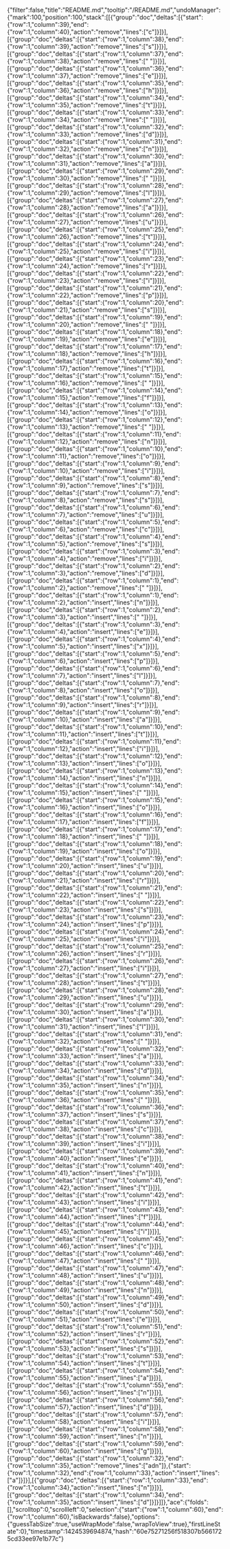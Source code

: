 {"filter":false,"title":"README.md","tooltip":"/README.md","undoManager":{"mark":100,"position":100,"stack":[[{"group":"doc","deltas":[{"start":{"row":1,"column":39},"end":{"row":1,"column":40},"action":"remove","lines":["c"]}]}],[{"group":"doc","deltas":[{"start":{"row":1,"column":38},"end":{"row":1,"column":39},"action":"remove","lines":["s"]}]}],[{"group":"doc","deltas":[{"start":{"row":1,"column":37},"end":{"row":1,"column":38},"action":"remove","lines":[" "]}]}],[{"group":"doc","deltas":[{"start":{"row":1,"column":36},"end":{"row":1,"column":37},"action":"remove","lines":["e"]}]}],[{"group":"doc","deltas":[{"start":{"row":1,"column":35},"end":{"row":1,"column":36},"action":"remove","lines":["h"]}]}],[{"group":"doc","deltas":[{"start":{"row":1,"column":34},"end":{"row":1,"column":35},"action":"remove","lines":["t"]}]}],[{"group":"doc","deltas":[{"start":{"row":1,"column":33},"end":{"row":1,"column":34},"action":"remove","lines":[" "]}]}],[{"group":"doc","deltas":[{"start":{"row":1,"column":32},"end":{"row":1,"column":33},"action":"remove","lines":["d"]}]}],[{"group":"doc","deltas":[{"start":{"row":1,"column":31},"end":{"row":1,"column":32},"action":"remove","lines":["n"]}]}],[{"group":"doc","deltas":[{"start":{"row":1,"column":30},"end":{"row":1,"column":31},"action":"remove","lines":["a"]}]}],[{"group":"doc","deltas":[{"start":{"row":1,"column":29},"end":{"row":1,"column":30},"action":"remove","lines":[" "]}]}],[{"group":"doc","deltas":[{"start":{"row":1,"column":28},"end":{"row":1,"column":29},"action":"remove","lines":["l"]}]}],[{"group":"doc","deltas":[{"start":{"row":1,"column":27},"end":{"row":1,"column":28},"action":"remove","lines":["a"]}]}],[{"group":"doc","deltas":[{"start":{"row":1,"column":26},"end":{"row":1,"column":27},"action":"remove","lines":["u"]}]}],[{"group":"doc","deltas":[{"start":{"row":1,"column":25},"end":{"row":1,"column":26},"action":"remove","lines":["t"]}]}],[{"group":"doc","deltas":[{"start":{"row":1,"column":24},"end":{"row":1,"column":25},"action":"remove","lines":["i"]}]}],[{"group":"doc","deltas":[{"start":{"row":1,"column":23},"end":{"row":1,"column":24},"action":"remove","lines":["r"]}]}],[{"group":"doc","deltas":[{"start":{"row":1,"column":22},"end":{"row":1,"column":23},"action":"remove","lines":["i"]}]}],[{"group":"doc","deltas":[{"start":{"row":1,"column":21},"end":{"row":1,"column":22},"action":"remove","lines":["p"]}]}],[{"group":"doc","deltas":[{"start":{"row":1,"column":20},"end":{"row":1,"column":21},"action":"remove","lines":["s"]}]}],[{"group":"doc","deltas":[{"start":{"row":1,"column":19},"end":{"row":1,"column":20},"action":"remove","lines":[" "]}]}],[{"group":"doc","deltas":[{"start":{"row":1,"column":18},"end":{"row":1,"column":19},"action":"remove","lines":["e"]}]}],[{"group":"doc","deltas":[{"start":{"row":1,"column":17},"end":{"row":1,"column":18},"action":"remove","lines":["h"]}]}],[{"group":"doc","deltas":[{"start":{"row":1,"column":16},"end":{"row":1,"column":17},"action":"remove","lines":["t"]}]}],[{"group":"doc","deltas":[{"start":{"row":1,"column":15},"end":{"row":1,"column":16},"action":"remove","lines":[" "]}]}],[{"group":"doc","deltas":[{"start":{"row":1,"column":14},"end":{"row":1,"column":15},"action":"remove","lines":["f"]}]}],[{"group":"doc","deltas":[{"start":{"row":1,"column":13},"end":{"row":1,"column":14},"action":"remove","lines":["o"]}]}],[{"group":"doc","deltas":[{"start":{"row":1,"column":12},"end":{"row":1,"column":13},"action":"remove","lines":[" "]}]}],[{"group":"doc","deltas":[{"start":{"row":1,"column":11},"end":{"row":1,"column":12},"action":"remove","lines":["n"]}]}],[{"group":"doc","deltas":[{"start":{"row":1,"column":10},"end":{"row":1,"column":11},"action":"remove","lines":["o"]}]}],[{"group":"doc","deltas":[{"start":{"row":1,"column":9},"end":{"row":1,"column":10},"action":"remove","lines":["i"]}]}],[{"group":"doc","deltas":[{"start":{"row":1,"column":8},"end":{"row":1,"column":9},"action":"remove","lines":["s"]}]}],[{"group":"doc","deltas":[{"start":{"row":1,"column":7},"end":{"row":1,"column":8},"action":"remove","lines":["s"]}]}],[{"group":"doc","deltas":[{"start":{"row":1,"column":6},"end":{"row":1,"column":7},"action":"remove","lines":["u"]}]}],[{"group":"doc","deltas":[{"start":{"row":1,"column":5},"end":{"row":1,"column":6},"action":"remove","lines":["c"]}]}],[{"group":"doc","deltas":[{"start":{"row":1,"column":4},"end":{"row":1,"column":5},"action":"remove","lines":["s"]}]}],[{"group":"doc","deltas":[{"start":{"row":1,"column":3},"end":{"row":1,"column":4},"action":"remove","lines":["i"]}]}],[{"group":"doc","deltas":[{"start":{"row":1,"column":2},"end":{"row":1,"column":3},"action":"remove","lines":["d"]}]}],[{"group":"doc","deltas":[{"start":{"row":1,"column":1},"end":{"row":1,"column":2},"action":"remove","lines":[" "]}]}],[{"group":"doc","deltas":[{"start":{"row":1,"column":1},"end":{"row":1,"column":2},"action":"insert","lines":["n"]}]}],[{"group":"doc","deltas":[{"start":{"row":1,"column":2},"end":{"row":1,"column":3},"action":"insert","lines":[" "]}]}],[{"group":"doc","deltas":[{"start":{"row":1,"column":3},"end":{"row":1,"column":4},"action":"insert","lines":["e"]}]}],[{"group":"doc","deltas":[{"start":{"row":1,"column":4},"end":{"row":1,"column":5},"action":"insert","lines":["x"]}]}],[{"group":"doc","deltas":[{"start":{"row":1,"column":5},"end":{"row":1,"column":6},"action":"insert","lines":["p"]}]}],[{"group":"doc","deltas":[{"start":{"row":1,"column":6},"end":{"row":1,"column":7},"action":"insert","lines":["l"]}]}],[{"group":"doc","deltas":[{"start":{"row":1,"column":7},"end":{"row":1,"column":8},"action":"insert","lines":["o"]}]}],[{"group":"doc","deltas":[{"start":{"row":1,"column":8},"end":{"row":1,"column":9},"action":"insert","lines":["r"]}]}],[{"group":"doc","deltas":[{"start":{"row":1,"column":9},"end":{"row":1,"column":10},"action":"insert","lines":["a"]}]}],[{"group":"doc","deltas":[{"start":{"row":1,"column":10},"end":{"row":1,"column":11},"action":"insert","lines":["t"]}]}],[{"group":"doc","deltas":[{"start":{"row":1,"column":11},"end":{"row":1,"column":12},"action":"insert","lines":["i"]}]}],[{"group":"doc","deltas":[{"start":{"row":1,"column":12},"end":{"row":1,"column":13},"action":"insert","lines":["o"]}]}],[{"group":"doc","deltas":[{"start":{"row":1,"column":13},"end":{"row":1,"column":14},"action":"insert","lines":["n"]}]}],[{"group":"doc","deltas":[{"start":{"row":1,"column":14},"end":{"row":1,"column":15},"action":"insert","lines":[" "]}]}],[{"group":"doc","deltas":[{"start":{"row":1,"column":15},"end":{"row":1,"column":16},"action":"insert","lines":["o"]}]}],[{"group":"doc","deltas":[{"start":{"row":1,"column":16},"end":{"row":1,"column":17},"action":"insert","lines":["f"]}]}],[{"group":"doc","deltas":[{"start":{"row":1,"column":17},"end":{"row":1,"column":18},"action":"insert","lines":[" "]}]}],[{"group":"doc","deltas":[{"start":{"row":1,"column":18},"end":{"row":1,"column":19},"action":"insert","lines":["o"]}]}],[{"group":"doc","deltas":[{"start":{"row":1,"column":19},"end":{"row":1,"column":20},"action":"insert","lines":["u"]}]}],[{"group":"doc","deltas":[{"start":{"row":1,"column":20},"end":{"row":1,"column":21},"action":"insert","lines":["r"]}]}],[{"group":"doc","deltas":[{"start":{"row":1,"column":21},"end":{"row":1,"column":22},"action":"insert","lines":[" "]}]}],[{"group":"doc","deltas":[{"start":{"row":1,"column":22},"end":{"row":1,"column":23},"action":"insert","lines":["s"]}]}],[{"group":"doc","deltas":[{"start":{"row":1,"column":23},"end":{"row":1,"column":24},"action":"insert","lines":["p"]}]}],[{"group":"doc","deltas":[{"start":{"row":1,"column":24},"end":{"row":1,"column":25},"action":"insert","lines":["i"]}]}],[{"group":"doc","deltas":[{"start":{"row":1,"column":25},"end":{"row":1,"column":26},"action":"insert","lines":["r"]}]}],[{"group":"doc","deltas":[{"start":{"row":1,"column":26},"end":{"row":1,"column":27},"action":"insert","lines":["i"]}]}],[{"group":"doc","deltas":[{"start":{"row":1,"column":27},"end":{"row":1,"column":28},"action":"insert","lines":["t"]}]}],[{"group":"doc","deltas":[{"start":{"row":1,"column":28},"end":{"row":1,"column":29},"action":"insert","lines":["u"]}]}],[{"group":"doc","deltas":[{"start":{"row":1,"column":29},"end":{"row":1,"column":30},"action":"insert","lines":["a"]}]}],[{"group":"doc","deltas":[{"start":{"row":1,"column":30},"end":{"row":1,"column":31},"action":"insert","lines":["l"]}]}],[{"group":"doc","deltas":[{"start":{"row":1,"column":31},"end":{"row":1,"column":32},"action":"insert","lines":[" "]}]}],[{"group":"doc","deltas":[{"start":{"row":1,"column":32},"end":{"row":1,"column":33},"action":"insert","lines":["a"]}]}],[{"group":"doc","deltas":[{"start":{"row":1,"column":33},"end":{"row":1,"column":34},"action":"insert","lines":["d"]}]}],[{"group":"doc","deltas":[{"start":{"row":1,"column":34},"end":{"row":1,"column":35},"action":"insert","lines":["n"]}]}],[{"group":"doc","deltas":[{"start":{"row":1,"column":35},"end":{"row":1,"column":36},"action":"insert","lines":[" "]}]}],[{"group":"doc","deltas":[{"start":{"row":1,"column":36},"end":{"row":1,"column":37},"action":"insert","lines":["s"]}]}],[{"group":"doc","deltas":[{"start":{"row":1,"column":37},"end":{"row":1,"column":38},"action":"insert","lines":["c"]}]}],[{"group":"doc","deltas":[{"start":{"row":1,"column":38},"end":{"row":1,"column":39},"action":"insert","lines":["i"]}]}],[{"group":"doc","deltas":[{"start":{"row":1,"column":39},"end":{"row":1,"column":40},"action":"insert","lines":["e"]}]}],[{"group":"doc","deltas":[{"start":{"row":1,"column":40},"end":{"row":1,"column":41},"action":"insert","lines":["n"]}]}],[{"group":"doc","deltas":[{"start":{"row":1,"column":41},"end":{"row":1,"column":42},"action":"insert","lines":["t"]}]}],[{"group":"doc","deltas":[{"start":{"row":1,"column":42},"end":{"row":1,"column":43},"action":"insert","lines":["i"]}]}],[{"group":"doc","deltas":[{"start":{"row":1,"column":43},"end":{"row":1,"column":44},"action":"insert","lines":["f"]}]}],[{"group":"doc","deltas":[{"start":{"row":1,"column":44},"end":{"row":1,"column":45},"action":"insert","lines":["i"]}]}],[{"group":"doc","deltas":[{"start":{"row":1,"column":45},"end":{"row":1,"column":46},"action":"insert","lines":["c"]}]}],[{"group":"doc","deltas":[{"start":{"row":1,"column":46},"end":{"row":1,"column":47},"action":"insert","lines":[" "]}]}],[{"group":"doc","deltas":[{"start":{"row":1,"column":47},"end":{"row":1,"column":48},"action":"insert","lines":["u"]}]}],[{"group":"doc","deltas":[{"start":{"row":1,"column":48},"end":{"row":1,"column":49},"action":"insert","lines":["n"]}]}],[{"group":"doc","deltas":[{"start":{"row":1,"column":49},"end":{"row":1,"column":50},"action":"insert","lines":["d"]}]}],[{"group":"doc","deltas":[{"start":{"row":1,"column":50},"end":{"row":1,"column":51},"action":"insert","lines":["e"]}]}],[{"group":"doc","deltas":[{"start":{"row":1,"column":51},"end":{"row":1,"column":52},"action":"insert","lines":["r"]}]}],[{"group":"doc","deltas":[{"start":{"row":1,"column":52},"end":{"row":1,"column":53},"action":"insert","lines":["s"]}]}],[{"group":"doc","deltas":[{"start":{"row":1,"column":53},"end":{"row":1,"column":54},"action":"insert","lines":["t"]}]}],[{"group":"doc","deltas":[{"start":{"row":1,"column":54},"end":{"row":1,"column":55},"action":"insert","lines":["a"]}]}],[{"group":"doc","deltas":[{"start":{"row":1,"column":55},"end":{"row":1,"column":56},"action":"insert","lines":["n"]}]}],[{"group":"doc","deltas":[{"start":{"row":1,"column":56},"end":{"row":1,"column":57},"action":"insert","lines":["d"]}]}],[{"group":"doc","deltas":[{"start":{"row":1,"column":57},"end":{"row":1,"column":58},"action":"insert","lines":["i"]}]}],[{"group":"doc","deltas":[{"start":{"row":1,"column":58},"end":{"row":1,"column":59},"action":"insert","lines":["n"]}]}],[{"group":"doc","deltas":[{"start":{"row":1,"column":59},"end":{"row":1,"column":60},"action":"insert","lines":["g"]}]}],[{"group":"doc","deltas":[{"start":{"row":1,"column":32},"end":{"row":1,"column":35},"action":"remove","lines":["adn"]},{"start":{"row":1,"column":32},"end":{"row":1,"column":33},"action":"insert","lines":["a"]}]}],[{"group":"doc","deltas":[{"start":{"row":1,"column":33},"end":{"row":1,"column":34},"action":"insert","lines":["n"]}]}],[{"group":"doc","deltas":[{"start":{"row":1,"column":34},"end":{"row":1,"column":35},"action":"insert","lines":["d"]}]}]]},"ace":{"folds":[],"scrolltop":0,"scrollleft":0,"selection":{"start":{"row":1,"column":60},"end":{"row":1,"column":60},"isBackwards":false},"options":{"guessTabSize":true,"useWrapMode":false,"wrapToView":true},"firstLineState":0},"timestamp":1424539694874,"hash":"60e75271256f518307b5661725cd33ee97e1b77c"}